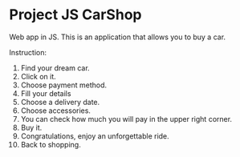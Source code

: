 # Project JS CarShop
 Web app in JS.
This is an application that allows you to buy a car.

Instruction:

1. Find your dream car.
2. Click on it.
3. Choose payment method.
4. Fill your details
5. Choose a delivery date.
6. Choose accessories.
7. You can check how much you will pay in the upper right corner.
8. Buy it.
9. Congratulations, enjoy an unforgettable ride.
10. Back to shopping.
